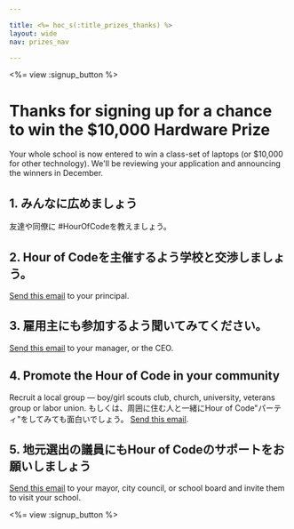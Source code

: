 ```yaml
---

title: <%= hoc_s(:title_prizes_thanks) %>
layout: wide
nav: prizes_nav

---
```


<%= view :signup_button %>

# Thanks for signing up for a chance to win the $10,000 Hardware Prize

Your whole school is now entered to win a class-set of laptops (or $10,000 for other technology). We'll be reviewing your application and announcing the winners in December.

## 1. みんなに広めましょう

友達や同僚に #HourOfCodeを教えましょう。

## 2. Hour of Codeを主催するよう学校と交渉しましょう。

[Send this email](<%= resolve_url('/promote/resources#email') %>) to your principal.

## 3. 雇用主にも参加するよう聞いてみてください。

[Send this email](<%= resolve_url('/promote/resources#email') %>) to your manager, or the CEO.

## 4. Promote the Hour of Code in your community

Recruit a local group — boy/girl scouts club, church, university, veterans group or labor union. もしくは、周囲に住む人と一緒にHour of Code"パーティ"をしてみても面白いでしょう。 [Send this email](<%= resolve_url('/promote/resources#email') %>).

## 5. 地元選出の議員にもHour of Codeのサポートをお願いしましょう

[Send this email](<%= resolve_url('/promote/resources#politicians') %>) to your mayor, city council, or school board and invite them to visit your school.

<%= view :signup_button %>